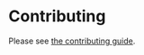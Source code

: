 # Contributing

Please see [the contributing guide](<https://pycross-org.github.io/matlab/contributing.html>).
